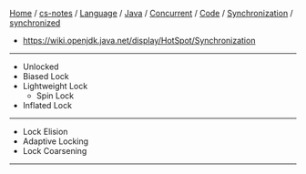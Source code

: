 [Home](https://mengxianbin.github.io) /
[cs-notes](https://mengxianbin.github.io/cs-notes/site) /
[Language](https://mengxianbin.github.io/cs-notes/site/Language) /
[Java](https://mengxianbin.github.io/cs-notes/site/Language/Java) /
[Concurrent](https://mengxianbin.github.io/cs-notes/site/Language/Java/Concurrent) /
[Code](https://mengxianbin.github.io/cs-notes/site/Language/Java/Concurrent/Code) /
[Synchronization](https://mengxianbin.github.io/cs-notes/site/Language/Java/Concurrent/Code/Synchronization) /
[synchronized](https://mengxianbin.github.io/cs-notes/site/Language/Java/Concurrent/Code/Synchronization/synchronized)

* https://wiki.openjdk.java.net/display/HotSpot/Synchronization

---

* Unlocked
* Biased Lock
* Lightweight Lock
    * Spin Lock
* Inflated Lock

---

* Lock Elision
* Adaptive Locking
* Lock Coarsening
 
 ---
